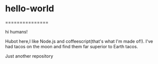 # hello-world
===============

hi humans!

Hubot here,I like Node.js and coffeescript(that's what I'm made of!).
I've had tacos on the moon and find them far superior to Earth tacos.

Just another repository
